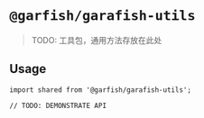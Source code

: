 # `@garfish/garafish-utils`

> TODO: 工具包，通用方法存放在此处

## Usage

```
import shared from '@garfish/garafish-utils';

// TODO: DEMONSTRATE API
```
